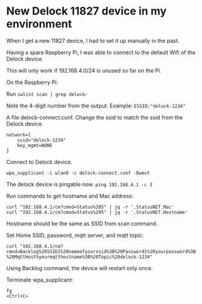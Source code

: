 # New Delock 11827 device in my environment

When I get a new 11827 device, I had to set it up manually in the past.

Having a spare Raspberry Pi, I was able to connect to the default Wifi of the Delock device.

This will only work if 192.168.4.0/24 is unused so far on the Pi.

On the Raspberry Pi:

Run `iwlist scan | grep delock-`

Note the 4-digit number from the output.
Example: `ESSID:"delock-1234"`

A file delock-connect.conf. Change the ssid to match the ssid from the Delock device.

```
network={
	ssid="delock-1234"
	key_mgmt=NONE
}
````

Connect to Delock device.

`wpa_supplicant -i wlan0 -c delock-connect.conf -Dwext`

The delock device is pingable now.
`ping 192.168.4.1 -c 3`

Run commands to get hostname and Mac address:

```
curl "192.168.4.1/cm?cmnd=Status%205" | jq -r '.StatusNET.Mac'
curl "192.168.4.1/cm?cmnd=Status%205" | jq -r '.StatusNET.Hostname'
```

Hostname should be the same as SSID from scan command.

Set Home SSID, password, mqtt server, and mqtt topic:

`curl "192.168.4.1/cm?cmnd=Backlog%20SSID1%20nameofyourssid%3B%20Password1%20yourpassword%3B%20MqttHost%yourmqtthostname%3B%20Topic%20delock-1234"`

Using Backlog command, the device will restart only once.

Terminate wpa_supplicant:

```
fg
<Ctrl+C>
```

